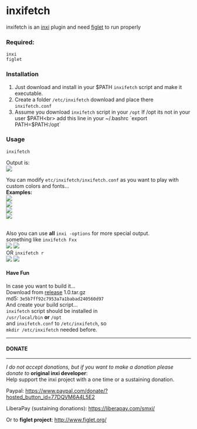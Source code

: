 # inxifetch
inxifetch is an [inxi](https://codeberg.org/smxi/inxi) plugin and need [figlet](http://www.figlet.org/) to run properly<br>
### Required:
```
inxi
figlet
```
### Installation
1. Just download and install in your $PATH `inxifetch` script and make it executable. 
2. Create a folder `/etc/inxifetch` download and place there `inxifetch.conf`
3. Assume you download `inxifetch` script in your `/opt` If /opt its not in your user $PATH<br>
add this line in your ~/.bashrc `export PATH=$PATH:/opt`


### Usage

```inxifetch```

Output is:<br> 
![](1.png)

You can modify `etc/inxifetch/inxifetch.conf` as you want to play with custom colors and fonts... <br>
<b>Examples:</b><br>
![](2.png)
<br>
![](3.png)
<br>
![](4.png)
<br>
![](5.png)

<br>Also you can use **all** ```inxi -options``` for more special output.   <br>
something like `inxifetch Fxx`<br>
![](a.png)
![](b.png)<br>
OR `inxifetch r`<br>
![](c.png)
![](d.png)

#### Have Fun  
In case you want to build it...<br>
Download from [release](https://github.com/rizitis/inxifetch/releases) 1.0.tar.gz<br>
md5: `3e5b7ff92c7953a7a1babad240560d97` <br>
And create your build script...<br>
`inxifetch` script should be installed in<br> `/usr/local/bin` **or** `/opt` <br>
and `inxifetch.conf` to `/etc/inxifetch`, so <br>`mkdir /etc/inxifetch` needed before.


--------------------------------------------------------------------------------
#### DONATE
--------------------------------------------------------------------------------
*I do not accept donations, but if you want to make a donation please donate to* **original inxi developer**:<br>
Help support the inxi project with a one time or a sustaining donation.

Paypal: https://www.paypal.com/donate/?hosted_button_id=77DQVM6A4L5E2

LiberaPay (sustaining donations): https://liberapay.com/smxi/<br>

Or to **figlet project**: http://www.figlet.org/




